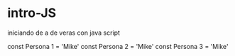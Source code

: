 # intro-JS
iniciando de a de veras con java script



const Persona 1 =  'Mike' 
const Persona 2 =  'Mike'
const Persona 3 =  'Mike'